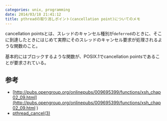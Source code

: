 ```yaml
---
categories: unix, programming
date: 2014/03/18 21:41:12
title: pthreadの取り消しポイント(cancellation point)についてのメモ
---
```


cancellation pointsとは、スレッドのキャンセル種別が`deferred`のときに、そこに到達したときにはじめて実際にそのスレッドのキャンセル要求が処理されるような関数のこと。

基本的にはブロックするような関数が、POSIX.1でcancellation pointsであることが要求されている。

## 参考

* [http://pubs.opengroup.org/onlinepubs/009695399/functions/xsh_chap02_09.html](http://pubs.opengroup.org/onlinepubs/009695399/functions/xsh_chap02_09.html ) 
* [pthread_cancel(3)](http://linuxjm.sourceforge.jp/html/LDP_man-pages/man3/pthread_cancel.3.html ) 
